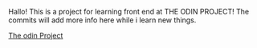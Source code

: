 Hallo! This is a project for learning front end at THE ODIN PROJECT!
The commits will add more info here while i learn new things.

<a href="http://theodinproject.com/courses/web-development-101/lessons/html-css">The odin Project</a>
